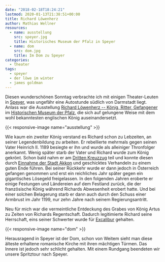 ```yaml
---
date: "2018-02-18T18:24:21"
lastmod: 2020-01-13T21:38:51+00:00
title: Richard Löwenherz
author: Mathias Wellner
resources:
  - name: ausstellung
    src: speyer.jpg
    title: Historisches Museum der Pfalz in Speyer
  - name: dom
    src: dom.jpg
    title: Im Dom zu Speyer
categories:
  - theater
tags:
  - speyer
  - der löwe im winter
  - james goldman
---
```

Diesen wunderschönen Sonntag verbrachte ich mit einigen Theater-Leuten in [Speyer](https://de.wikipedia.org/wiki/Speyer), was ungefähr eine Autostunde südlich von Darmstadt liegt. Anlass war die Ausstellung [Richard Löwenherz -- König, Ritter, Gefangener](http://museum.speyer.de/aktuell/richard-loewenherz-koenig-ritter-gefangener/) im [Historischen Museum der Pfalz](http://museum.speyer.de), die sich auf gelungene Weise mit dem wohl bekanntesten englischen König auseinandersetzt. 

<!--more-->

{{< responsive-image name="ausstellung" >}}

Wie kaum ein zweiter König verstand es Richard schon zu Lebzeiten, an seiner Legendenbildung zu arbeiten. Er rebellierte mehrmals gegen seinen Vater Heinrich II. 1189 besiegte er ihn und wurde als alleiniger Thronfolger anerkannt. Wenig später starb der Vater und Richard wurde zum König gekrönt. Schon bald nahm er am [Dritten Kreuzzug](https://de.wikipedia.org/wiki/Dritter_Kreuzzug) teil und konnte diesen durch [Einnahme der Stadt Akkon](https://de.wikipedia.org/wiki/Belagerung_von_Akkon_(1189%E2%80%931191)) und geschicktes Verhandeln zu einem guten Ende führen. Bei seiner Rückkehr wurde er dann jedoch in Österreich gefangen genommen und erst ein reichliches Jahr später gegen ein gigantisches Lösegeld freigelassen. In den folgenden Jahren eroberte er einige Festungen und Ländereien auf dem Festland zurück, die der französische König während Richards Abwesenheit erobert hatte. Und bei einer solchen Belagerung starb er dann auch durch den Schuss einer Armbrust im Jahr 1199, nur zehn Jahre nach seinem Regierungsantritt. 

Neu für mich war die vermeintliche Entdeckung des Grabes von König Artus zu Zeiten von Richards Regentschaft. Dadurch legitimierte Richard seine Herrschaft, eins seiner Schwerter wurde für [Excalibur](https://de.wikipedia.org/wiki/Excalibur) gehalten. 

{{< responsive-image name="dom" >}}

Herausragend in Speyer ist der Dom, schon von Weitem sieht man diese älteste erhaltene romanische Kirche mit ihren mächtigen Türmen. Das Innere ist jedoch sehr schlicht gehalten. Mit einem Rundgang beendeten wir unsere Spritztour nach Speyer. 
